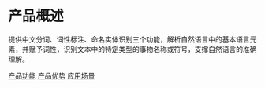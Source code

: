 #  产品概述

提供中文分词、词性标注、命名实体识别三个功能，解析自然语言中的基本语言元素，并赋予词性，识别文本中的特定类型的事物名称或符号，支撑自然语言的准确理解。

[产品功能](Features.md)
[产品优势](Benefits.md)
[应用场景](Application-Scenarios.md)